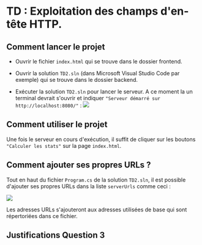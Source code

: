 
# TD : Exploitation des champs d'en-tête HTTP.

## Comment lancer le projet

- Ouvrir le fichier `index.html` qui se trouve dans le dossier frontend.

- Ouvrir la solution `TD2.sln` (dans Microsoft Visual Studio Code par exemple) qui se trouve dans le dossier backend.

- Exécuter la solution `TD2.sln` pour lancer le serveur.
A ce moment la un terminal devrait s'ouvrir et indiquer `"Serveur démarré sur http://localhost:8080/"` : 
![](https://cdn.discordapp.com/attachments/1091340351991709807/1096447518067392593/2023-04-14_16h50_51.jpg)

## Comment utiliser le projet

Une fois le serveur en cours d'exécution, il suffit de cliquer sur les boutons `"Calculer les stats"` sur la page `index.html`.

## Comment ajouter ses propres URLs ?

Tout en haut du fichier `Program.cs` de la solution `TD2.sln`, il est possible d'ajouter ses propres URLs dans la liste `serverUrls` comme ceci :

![](https://cdn.discordapp.com/attachments/1091340351991709807/1096446739843665971/2023-04-14_16h47_44.jpg)

Les adresses URLs s'ajouteront aux adresses utilisées de base qui sont répertoriées dans ce fichier.

## Justifications Question 3

